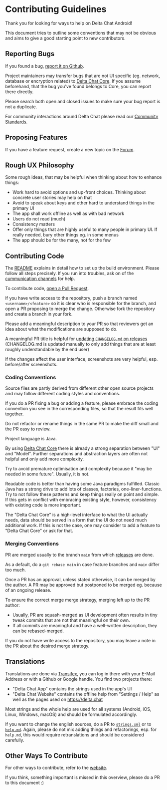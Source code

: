 # Contributing Guidelines

Thank you for looking for ways to help on Delta Chat Android!

This document tries to outline some conventions that may not be obvious
and aims to give a good starting point to new contributors.


## Reporting Bugs

If you found a bug, [report it on Github](https://github.com/deltachat/deltachat-android/issues).

Project maintainers may transfer bugs that are not UI specific
(eg. network, database or encryption related)
to [Delta Chat Core](https://github.com/deltachat/deltachat-core-rust/issues).
If you assume beforehand, that the bug you've found belongs to Core,
you can report there directly.

Please search both open and closed issues to make sure your bug report is not a duplicate.

For community interactions around Delta Chat
please read our [Community Standards](https://delta.chat/community-standards).


## Proposing Features

If you have a feature request,
create a new topic on the [Forum](https://support.delta.chat/c/features/6).


## Rough UX Philosophy

Some rough ideas, that may be helpful when thinking about how to enhance things:

- Work hard to avoid options and up-front choices.
  Thinking about concrete user stories may help on that
- Avoid to speak about keys and other hard to understand things in the primary UI
- The app shall work offline as well as with bad network
- Users do not read (much)
- Consistency matters
- Offer only things that are highly useful to many people in primary UI.
  If really needed, bury other things eg. in some menus
- The app should be for the many, not for the few


## Contributing Code

The [README](./README.md) explains in detail how to set up the build environment.
Please follow all steps precisely.
If you run into troubles,
ask on of the [cummunication channels](https://delta.chat/contribute) for help.

To contribute code,
[open a Pull Request](https://github.com/deltachat/deltachat-android/pulls).

If you have write access to the repository,
push a branch named `<username>/<feature>`
so it is clear who is responsible for the branch,
and open a PR proposing to merge the change.
Otherwise fork the repository and create a branch in your fork.

Please add a meaningful description to your PR
so that reviewers get an idea about what the modifications are supposed to do.

A meaningful PR title is helpful for [updating `CHANGELOG.md` on releases](./RELEASE.md)
(CHANGELOG.md is updated manually
to only add things that are at least roughly understandable by the end user)

If the changes affect the user interface,
screenshots are very helpful,
esp. before/after screenshots.


### Coding Conventions

Source files are partly derived from different other open source projects
and may follow different coding styles and conventions.

If you do a PR fixing a bug or adding a feature,
please embrace the coding convention you see in the corresponding files,
so that the result fits well together.

Do not refactor or rename things in the same PR
to make the diff small and the PR easy to review.

Project language is Java.

By using [Delta Chat Core](https://github.com/deltachat/deltachat-core-rust)
there is already a strong separation between "UI" and "Model".
Further separations and abstraction layers are often not helpful
and only add more complexity.

Try to avoid premature optimisation
and complexity because it "may be needed in some future".
Usually, it is not.

Readable code is better than having some Java paradigms fulfilled.
Classic Java has a strong drive to add lots of classes, factories, one-liner-functions.
Try to not follow these patterns and keep things really on point and simple.
If this gets in conflict with embracing existing style, however,
consistency with existing code is more important.

The "Delta Chat Core" is a high-level interface to what the UI actually needs,
data should be served in a form that the UI do not need much additional work.
If this is not the case, one may consider to add a feature to "Delta Chat Core" or ask for that.


### Merging Conventions

PR are merged usually to the branch `main` from which [releases](./RELEASE.md) are done.

As a default, do a `git rebase main` in case feature branches and `main` differ too much.

Once a PR has an approval, unless stated otherwise, it can be merged by the author.
A PR may be approved but postponed to be merged eg. because of an ongoing release.

To ensure the correct merge merge strategy, merging left up to the PR author:

- Usually, PR are squash-merged
  as UI development often results in tiny tweak commits that are not that meaningful on their own.
- If all commits are meaningful and have a well-written description,
  they can be rebased-merged.

If you do not have write access to the repository,
you may leave a note in the PR about the desired merge strategy.


## Translations

Translations are done via [Transifex](https://explore.transifex.com/delta-chat/),
you can log in there with your E-Mail Address or with a Github or Google handle.
You find two projects there:
- "Delta Chat App" contains the strings used in the app's UI
- "Delta Chat Website" contains the offline help from "Settings / Help"
  as well as the pages used on <https://delta.chat>

Most strings and the whole help are used for all systems
(Android, iOS, Linux, Windows, macOS)
and should be formulated accordingly.

If you want to change the english sources,
do a PR to [`strings.xml`](https://github.com/deltachat/deltachat-android/blob/main/res/values/strings.xml)
or to [`help.md`](https://github.com/deltachat/deltachat-pages/blob/master/en/help.md).
Again, please do not mix adding things and refactorings, esp. for `help.md`,
this would require retranslations and should be considered carefully.


## Other Ways To Contribute

For other ways to contribute, refer to the [website](https://delta.chat/contribute).

If you think, something important is missed in this overview,
please do a PR to this document :)
